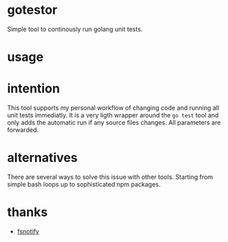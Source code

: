 # gotestor
Simple tool to continously run golang unit tests.

# usage

# intention
This tool supports my personal workflow of changing code and running all unit tests immediatly.
It is a very ligth wrapper around the `go test` tool and only adds the automatic run if any source files changes.
All parameters are forwarded.

# alternatives
There are several ways to solve this issue with other tools. Starting from simple bash loops up to sophisticated npm packages.

# thanks
* [fsnotify](https://github.com/fsnotify/fsnotify)
